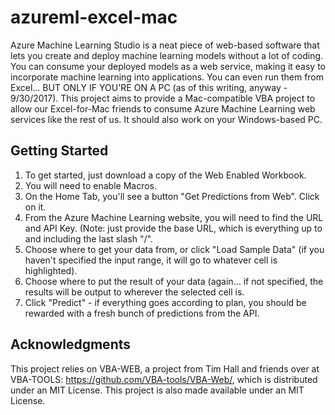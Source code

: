 # azureml-excel-mac
Azure Machine Learning Studio is a neat piece of web-based software that lets you create and deploy machine learning models without a lot of coding. You can consume your deployed models as a web service, making it easy to incorporate machine learning into applications. You can even run them from Excel... BUT ONLY IF YOU'RE ON A PC (as of this writing, anyway - 9/30/2017). This project aims to provide a Mac-compatible VBA project to allow our Excel-for-Mac friends to consume Azure Machine Learning web services like the rest of us. It should also work on your Windows-based PC. 

## Getting Started
1. To get started, just download a copy of the Web Enabled Workbook. 
2. You will need to enable Macros. 
3. On the Home Tab, you'll see a button "Get Predictions from Web". Click on it.
4. From the Azure Machine Learning website, you will need to find the URL and API Key. (Note: just provide the base URL, which is everything up to and including the last slash "/". 
5. Choose where to get your data from, or click "Load Sample Data" (if you haven't specified the input range, it will go to whatever cell is highlighted).
6. Choose where to put the result of your data (again... if not specified, the results will be output to wherever the selected cell is.
7. Click "Predict" - if everything goes according to plan, you should be rewarded with a fresh bunch of predictions from the API. 

## Acknowledgments
This project relies on VBA-WEB, a project from Tim Hall and friends over at VBA-TOOLS: https://github.com/VBA-tools/VBA-Web/, which is distributed under an MIT License. This project is also made available under an MIT License. 

